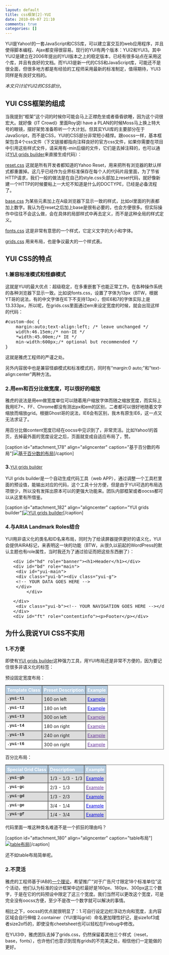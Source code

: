 ```yaml
---
layout: default
title: css框架[2]-YUI
date: 2010-09-07 21:10
comments: true
categories: []
---
```

YUI是Yahoo!的一套JavaScript和CSS库，可以建立富交互的web应用程序，并且使得脚本编程、Ajax都变得很容易。现行的YUI有两个版本：YUI2和YUI3。其中YUI2是建立在2006年提出的YUI版本之上的稳定版本，已经有很多站点在采用这个库，并且有良好的文档。而YUI3是新一代的CSS和JavaScript库，可能还不是很全面，但很多地方都是有经验的工程师采用最新的标准制定，值得期待，YUI3同样是有良好文档的。



<em>本文只讨论YUI2的CSS部分</em>。
<h2>YUI CSS框架的组成</h2>
当我提到“框架”这个词的时候你可能会马上正襟危坐或者昏昏欲睡，因为这个词很宏大。就好像《IT Crowd》里面Roy说I have a PLAN的时候Moss马上换上特大号的眼镜，摆好架势准备聆听一个大计划。但其实YUI库的主要部分在于JavaScript，而不是CSS，YUI的CSS部分非常短小精悍。跟oocss一样，基本框架包含4个css文件（下文链接都指向注释良好的官方css文件，如果你需要在项目中引用这些样式文件，请采用有-min后缀的文件，它们是去掉注释的，也可以通过<a href="http://developer.yahoo.com/yui/grids/builder/">YUI grids builder</a>来直接生成代码）：

<a href="http://developer.yahoo.com/yui/build/reset/reset.css">reset.css</a> 这就是所有开发者都知道的Yahoo Reset，用来把所有浏览器的默认样式都重置掉。这几乎已经作为业界标准保存在每个人的代码片段里面，为了节省HTTP请求，我们一般的做法是在自己的style.css头部加上reset代码，就好像新建一个HTTP的时候要粘上一大坨不知道是什么的DOCTYPE，已经是必备流程了。

<a href="http://developer.yahoo.com/yui/build/base/base.css">base.css</a> 为某些元素加上在A级浏览器下显示一致的样式，比如ol里面的列表都加上数字。我认为在reset之后加上base是很有必要的，也会方便很多。但实际操作中往往不会这么做，会在具体的局部样式中再去定义，而不是这种全局的样式定义。

<a href="http://yui.yahooapis.com/2.8.1/build/fonts/fonts.css" target="_blank">fonts.css</a> 这是非常有意思的一个样式，它定义文字的大小和字体。

<a href="http://yui.yahooapis.com/2.8.1/build/grids/grids.css">grids.css</a> 用来布局，也是争议最大的一个样式表。
<h2>YUI CSS的特点</h2>
<h3>1.兼容标准模式和怪癖模式</h3>
这就是YUI的最大优点：超级稳定，在多重嵌套下也能正常工作。在各种操作系统的各种浏览器下显示一致。比如说fonts.css，设置了字体为13px（BTW，根据YT哥的说法，有的中文字体在IE下不支持13px），但IE6和7的字体实际上是13.333px，所以呢，在grids.css里面通过em来设定宽度的时候，就会出现这样的代码：
<pre>#custom-doc {
	margin:auto;text-align:left; /* leave unchanged */
	width:46.15em;/* non-IE */
	*width:45.00em;/* IE */
	min-width:600px;/* optional but recommended */
}</pre>
这就是雅虎工程师的严谨之处。

另外内容居中也是兼容怪癖模式和标准模式的，同时有“margin:0 auto;”和"text-align:center"两种方法。
<h3>2.用em和百分比做宽度，可以很好的缩放</h3>
雅虎的说法是用em做宽度单位可以随着用户缩放字体而随之缩放宽度，而实际上我用IE7+、FF、Chrome都没有测出px和em的区别，二者都可以很好地随着文字缩放而缩放grid。根据Ghost哥的说法，IE6会有区别，我木有原生IE6，这一点又无法求证了。

用百分比做content宽度已经在oocss中见识到了，非常灵活。比如Yahoo!的首页，去掉最外面的宽度设定之后，页面就变成自适应布局了，赞。

[caption id="attachment_178" align="aligncenter"  caption="基于百分数的布局"]<a href="http://yuguo.us/files/2010/09/2010-9-7-20-13-31.jpg"><img class="size-full wp-image-178" title="基于百分数的布局" src="http://yuguo.us/files/2010/09/2010-9-7-20-13-31.jpg" alt="基于百分数的布局"   /></a>[/caption]
<h3>3.<span style="font-weight: normal; font-size: 13px;"><a href="http://developer.yahoo.com/yui/grids/builder/">YUI grids builder</a></span></h3>
YUI grids builder是一个自动生成代码工具（web APP），通过调整一个工具栏里面的预设值，能输出对应的代码，这个工具十分方便，但是由于YUI可选的布局选项很少，所以没有发挥出原本可以的更强大功能来。团队内部框架或者oocss都可以从这里有所借鉴。

[caption id="attachment_182" align="aligncenter"  caption="YUI grids builder"]<a href="http://yuguo.us/files/2010/09/2010-9-6-20-47-09-copy.png"><img class="size-full wp-image-182" title="YUI grids builder" src="http://yuguo.us/files/2010/09/2010-9-6-20-47-09-copy.png" alt="YUI grids builder"   /></a>[/caption]
<h3>4.与ARIA Landmark Roles结合</h3>
YUI用非语义化的类名和ID名来布局，同时为了给读屏器提供更好的语义化，YUI会提供AIRA标记，来表明这一块的功能（BTW，从很久以前起的WordPress的默认主题也有role属性，当时我还为了通过验证而把这些东西删了）：
<pre>   &lt;div id="hd" role="banner"&gt;&lt;h1&gt;Header&lt;/h1&gt;&lt;/div&gt;
   &lt;div id="bd" role="main"&gt;
	&lt;div id="yui-main"&gt;
	&lt;div class="yui-b"&gt;&lt;div class="yui-g"&gt;
	&lt;!-- YOUR DATA GOES HERE --&gt;
	&lt;/div&gt;
        &lt;/div&gt;</pre>
<pre>	&lt;/div&gt;
	&lt;div class="yui-b"&gt;&lt;!-- YOUR NAVIGATION GOES HERE --&gt;&lt;/div&gt;
   &lt;/div&gt;
   &lt;div id="ft" role="contentinfo"&gt;&lt;p&gt;Footer&lt;/p&gt;&lt;/div&gt;</pre>
<h2>为什么我说YUI CSS不实用</h2>
<h3>1.不方便</h3>
即使有<a href="http://developer.yahoo.com/yui/grids/builder/">YUI grids builder</a>这种强力工具，用YUI布局还是非常不方便的，因为要记住很多非语义化的标签：

预设固定宽度布局：
<table style="border-collapse: separate; -webkit-border-horizontal-spacing: 0px; -webkit-border-vertical-spacing: 0px; font-size: inherit; border-top-width: 1px; border-right-width: 1px; border-bottom-width: 1px; border-left-width: initial; border-top-style: solid; border-right-style: solid; border-bottom-style: solid; border-left-style: none; border-top-color: #666666; border-right-color: #666666; border-bottom-color: #666666; border-left-color: initial;" border="1" cellspacing="3" cellpadding="3">
<tbody>
<tr class="odd" style="background-color: #ffffff;">
<th style="font-style: normal; font-weight: bold; text-align: left; background-image: initial; background-attachment: initial; background-origin: initial; background-clip: initial; background-color: #b6cde1; color: #ffffff; vertical-align: top; border-left-width: 1px; border-left-style: solid; border-left-color: #666666; background-position: initial initial; background-repeat: initial initial; padding: 0.35em; margin: 0px;">Template Class</th>
<th style="font-style: normal; font-weight: bold; text-align: left; background-image: initial; background-attachment: initial; background-origin: initial; background-clip: initial; background-color: #b6cde1; color: #ffffff; vertical-align: top; border-left-width: 1px; border-left-style: solid; border-left-color: #666666; background-position: initial initial; background-repeat: initial initial; padding: 0.35em; margin: 0px;">Preset Description</th>
<th style="font-style: normal; font-weight: bold; text-align: left; background-image: initial; background-attachment: initial; background-origin: initial; background-clip: initial; background-color: #b6cde1; color: #ffffff; vertical-align: top; border-left-width: 1px; border-left-style: solid; border-left-color: #666666; background-position: initial initial; background-repeat: initial initial; padding: 0.35em; margin: 0px;">Example</th>
</tr>
<tr style="background-color: #dddddd;">
<td style="border-top-width: 1px; border-top-style: solid; border-top-color: #666666; border-left-width: 1px; border-left-style: solid; border-left-color: #666666; vertical-align: top; padding: 0.35em; margin: 0px;"><code style="font-style: normal; font-weight: bolder; font-family: 'Courier New'; line-height: 13px; font-size: 13px; padding: 0px; margin: 0px;">.yui-t1</code></td>
<td style="border-top-width: 1px; border-top-style: solid; border-top-color: #666666; border-left-width: 1px; border-left-style: solid; border-left-color: #666666; vertical-align: top; padding: 0.35em; margin: 0px;">160 on left</td>
<td style="border-top-width: 1px; border-top-style: solid; border-top-color: #666666; border-left-width: 1px; border-left-style: solid; border-left-color: #666666; vertical-align: top; padding: 0.35em; margin: 0px;"><a style="color: #0000de;" href="http://developer.yahoo.com/yui/examples/grids/grids-t1.html">Example</a></td>
</tr>
<tr class="odd" style="background-color: #ffffff;">
<td style="border-top-width: 1px; border-top-style: solid; border-top-color: #666666; border-left-width: 1px; border-left-style: solid; border-left-color: #666666; vertical-align: top; padding: 0.35em; margin: 0px;"><code style="font-style: normal; font-weight: bolder; font-family: 'Courier New'; line-height: 13px; font-size: 13px; padding: 0px; margin: 0px;">.yui-t2</code></td>
<td style="border-top-width: 1px; border-top-style: solid; border-top-color: #666666; border-left-width: 1px; border-left-style: solid; border-left-color: #666666; vertical-align: top; padding: 0.35em; margin: 0px;">180 on left</td>
<td style="border-top-width: 1px; border-top-style: solid; border-top-color: #666666; border-left-width: 1px; border-left-style: solid; border-left-color: #666666; vertical-align: top; padding: 0.35em; margin: 0px;"><a style="color: #0000de;" href="http://developer.yahoo.com/yui/examples/grids/grids-t2.html">Example</a></td>
</tr>
<tr style="background-color: #dddddd;">
<td style="border-top-width: 1px; border-top-style: solid; border-top-color: #666666; border-left-width: 1px; border-left-style: solid; border-left-color: #666666; vertical-align: top; padding: 0.35em; margin: 0px;"><code style="font-style: normal; font-weight: bolder; font-family: 'Courier New'; line-height: 13px; font-size: 13px; padding: 0px; margin: 0px;">.yui-t3</code></td>
<td style="border-top-width: 1px; border-top-style: solid; border-top-color: #666666; border-left-width: 1px; border-left-style: solid; border-left-color: #666666; vertical-align: top; padding: 0.35em; margin: 0px;">300 on left</td>
<td style="border-top-width: 1px; border-top-style: solid; border-top-color: #666666; border-left-width: 1px; border-left-style: solid; border-left-color: #666666; vertical-align: top; padding: 0.35em; margin: 0px;"><a style="color: #663399;" href="http://developer.yahoo.com/yui/examples/grids/grids-t3.html">Example</a></td>
</tr>
<tr class="odd" style="background-color: #ffffff;">
<td style="border-top-width: 1px; border-top-style: solid; border-top-color: #666666; border-left-width: 1px; border-left-style: solid; border-left-color: #666666; vertical-align: top; padding: 0.35em; margin: 0px;"><code style="font-style: normal; font-weight: bolder; font-family: 'Courier New'; line-height: 13px; font-size: 13px; padding: 0px; margin: 0px;">.yui-t4</code></td>
<td style="border-top-width: 1px; border-top-style: solid; border-top-color: #666666; border-left-width: 1px; border-left-style: solid; border-left-color: #666666; vertical-align: top; padding: 0.35em; margin: 0px;">180 on right</td>
<td style="border-top-width: 1px; border-top-style: solid; border-top-color: #666666; border-left-width: 1px; border-left-style: solid; border-left-color: #666666; vertical-align: top; padding: 0.35em; margin: 0px;"><a style="color: #663399;" href="http://developer.yahoo.com/yui/examples/grids/grids-t4.html">Example</a></td>
</tr>
<tr style="background-color: #dddddd;">
<td style="border-top-width: 1px; border-top-style: solid; border-top-color: #666666; border-left-width: 1px; border-left-style: solid; border-left-color: #666666; vertical-align: top; padding: 0.35em; margin: 0px;"><code style="font-style: normal; font-weight: bolder; font-family: 'Courier New'; line-height: 13px; font-size: 13px; padding: 0px; margin: 0px;">.yui-t5</code></td>
<td style="border-top-width: 1px; border-top-style: solid; border-top-color: #666666; border-left-width: 1px; border-left-style: solid; border-left-color: #666666; vertical-align: top; padding: 0.35em; margin: 0px;">240 on right</td>
<td style="border-top-width: 1px; border-top-style: solid; border-top-color: #666666; border-left-width: 1px; border-left-style: solid; border-left-color: #666666; vertical-align: top; padding: 0.35em; margin: 0px;"><a style="color: #663399;" href="http://developer.yahoo.com/yui/examples/grids/grids-t5.html">Example</a></td>
</tr>
<tr class="odd" style="background-color: #ffffff;">
<td style="border-top-width: 1px; border-top-style: solid; border-top-color: #666666; border-left-width: 1px; border-left-style: solid; border-left-color: #666666; vertical-align: top; padding: 0.35em; margin: 0px;"><code style="font-style: normal; font-weight: bolder; font-family: 'Courier New'; line-height: 13px; font-size: 13px; padding: 0px; margin: 0px;">.yui-t6</code></td>
<td style="border-top-width: 1px; border-top-style: solid; border-top-color: #666666; border-left-width: 1px; border-left-style: solid; border-left-color: #666666; vertical-align: top; padding: 0.35em; margin: 0px;">300 on right</td>
<td style="border-top-width: 1px; border-top-style: solid; border-top-color: #666666; border-left-width: 1px; border-left-style: solid; border-left-color: #666666; vertical-align: top; padding: 0.35em; margin: 0px;"><a style="color: #663399;" href="http://developer.yahoo.com/yui/examples/grids/grids-t6.html">Example</a></td>
</tr>
</tbody>
</table>
百分比布局：
<div id="_mcePaste">

<span style="font-family: arial, helvetica, clean, sans-serif; line-height: 16px;"> </span>
<table style="border-collapse: separate; -webkit-border-horizontal-spacing: 0px; -webkit-border-vertical-spacing: 0px; font-size: inherit; border-top-width: 1px; border-right-width: 1px; border-bottom-width: 1px; border-left-width: initial; border-top-style: solid; border-right-style: solid; border-bottom-style: solid; border-left-style: none; border-top-color: #666666; border-right-color: #666666; border-bottom-color: #666666; border-left-color: initial;" border="1" cellspacing="3" cellpadding="3">
<tbody>
<tr class="odd" style="background-color: #ffffff;">
<th style="font-style: normal; font-weight: bold; text-align: left; background-image: initial; background-attachment: initial; background-origin: initial; background-clip: initial; background-color: #b6cde1; color: #ffffff; vertical-align: top; border-left-width: 1px; border-left-style: solid; border-left-color: #666666; background-position: initial initial; background-repeat: initial initial; padding: 0.35em; margin: 0px;">Special Grid Class</th>
<th style="font-style: normal; font-weight: bold; text-align: left; background-image: initial; background-attachment: initial; background-origin: initial; background-clip: initial; background-color: #b6cde1; color: #ffffff; vertical-align: top; border-left-width: 1px; border-left-style: solid; border-left-color: #666666; background-position: initial initial; background-repeat: initial initial; padding: 0.35em; margin: 0px;">Description</th>
<th style="font-style: normal; font-weight: bold; text-align: left; background-image: initial; background-attachment: initial; background-origin: initial; background-clip: initial; background-color: #b6cde1; color: #ffffff; vertical-align: top; border-left-width: 1px; border-left-style: solid; border-left-color: #666666; background-position: initial initial; background-repeat: initial initial; padding: 0.35em; margin: 0px;">Example</th>
</tr>
<tr style="background-color: #dddddd;">
<td style="border-top-width: 1px; border-top-style: solid; border-top-color: #666666; border-left-width: 1px; border-left-style: solid; border-left-color: #666666; vertical-align: top; padding: 0.35em; margin: 0px;"><code style="font-style: normal; font-weight: bolder; font-family: 'Courier New'; line-height: 13px; font-size: 13px; padding: 0px; margin: 0px;">.yui-gb</code></td>
<td style="border-top-width: 1px; border-top-style: solid; border-top-color: #666666; border-left-width: 1px; border-left-style: solid; border-left-color: #666666; vertical-align: top; padding: 0.35em; margin: 0px;">1/3 - 1/3 - 1/3</td>
<td style="border-top-width: 1px; border-top-style: solid; border-top-color: #666666; border-left-width: 1px; border-left-style: solid; border-left-color: #666666; vertical-align: top; padding: 0.35em; margin: 0px;"><a style="color: #0000de;" href="http://developer.yahoo.com/yui/examples/grids/grids-gb.html">Example</a></td>
</tr>
<tr class="odd" style="background-color: #ffffff;">
<td style="border-top-width: 1px; border-top-style: solid; border-top-color: #666666; border-left-width: 1px; border-left-style: solid; border-left-color: #666666; vertical-align: top; padding: 0.35em; margin: 0px;"><code style="font-style: normal; font-weight: bolder; font-family: 'Courier New'; line-height: 13px; font-size: 13px; padding: 0px; margin: 0px;">.yui-gc</code></td>
<td style="border-top-width: 1px; border-top-style: solid; border-top-color: #666666; border-left-width: 1px; border-left-style: solid; border-left-color: #666666; vertical-align: top; padding: 0.35em; margin: 0px;">2/3 - 1/3</td>
<td style="border-top-width: 1px; border-top-style: solid; border-top-color: #666666; border-left-width: 1px; border-left-style: solid; border-left-color: #666666; vertical-align: top; padding: 0.35em; margin: 0px;"><a style="color: #663399;" href="http://developer.yahoo.com/yui/examples/grids/grids-gc.html">Example</a></td>
</tr>
<tr style="background-color: #dddddd;">
<td style="border-top-width: 1px; border-top-style: solid; border-top-color: #666666; border-left-width: 1px; border-left-style: solid; border-left-color: #666666; vertical-align: top; padding: 0.35em; margin: 0px;"><code style="font-style: normal; font-weight: bolder; font-family: 'Courier New'; line-height: 13px; font-size: 13px; padding: 0px; margin: 0px;">.yui-gd</code></td>
<td style="border-top-width: 1px; border-top-style: solid; border-top-color: #666666; border-left-width: 1px; border-left-style: solid; border-left-color: #666666; vertical-align: top; padding: 0.35em; margin: 0px;">1/3 - 2/3</td>
<td style="border-top-width: 1px; border-top-style: solid; border-top-color: #666666; border-left-width: 1px; border-left-style: solid; border-left-color: #666666; vertical-align: top; padding: 0.35em; margin: 0px;"><a style="color: #0000de;" href="http://developer.yahoo.com/yui/examples/grids/grids-gd.html">Example</a></td>
</tr>
<tr class="odd" style="background-color: #ffffff;">
<td style="border-top-width: 1px; border-top-style: solid; border-top-color: #666666; border-left-width: 1px; border-left-style: solid; border-left-color: #666666; vertical-align: top; padding: 0.35em; margin: 0px;"><code style="font-style: normal; font-weight: bolder; font-family: 'Courier New'; line-height: 13px; font-size: 13px; padding: 0px; margin: 0px;">.yui-ge</code></td>
<td style="border-top-width: 1px; border-top-style: solid; border-top-color: #666666; border-left-width: 1px; border-left-style: solid; border-left-color: #666666; vertical-align: top; padding: 0.35em; margin: 0px;">3/4 - 1/4</td>
<td style="border-top-width: 1px; border-top-style: solid; border-top-color: #666666; border-left-width: 1px; border-left-style: solid; border-left-color: #666666; vertical-align: top; padding: 0.35em; margin: 0px;"><a style="color: #0000de;" href="http://developer.yahoo.com/yui/examples/grids/grids-ge.html">Example</a></td>
</tr>
<tr style="background-color: #dddddd;">
<td style="border-top-width: 1px; border-top-style: solid; border-top-color: #666666; border-left-width: 1px; border-left-style: solid; border-left-color: #666666; vertical-align: top; padding: 0.35em; margin: 0px;"><code style="font-style: normal; font-weight: bolder; font-family: 'Courier New'; line-height: 13px; font-size: 13px; padding: 0px; margin: 0px;">.yui-gf</code></td>
<td style="border-top-width: 1px; border-top-style: solid; border-top-color: #666666; border-left-width: 1px; border-left-style: solid; border-left-color: #666666; vertical-align: top; padding: 0.35em; margin: 0px;">1/4 - 3/4</td>
<td style="border-top-width: 1px; border-top-style: solid; border-top-color: #666666; border-left-width: 1px; border-left-style: solid; border-left-color: #666666; vertical-align: top; padding: 0.35em; margin: 0px;"><a style="color: #0000de;" href="http://developer.yahoo.com/yui/examples/grids/grids-gf.html">Example</a></td>
</tr>
</tbody>
</table>

代码里面一堆这种类名难道不是一个抓狂的理由吗？

[caption id="attachment_180" align="aligncenter"  caption="table布局"]<a href="http://yuguo.us/files/2010/09/2010-9-6-20-47-34.png"><img class="size-full wp-image-180" title="table布局" src="http://yuguo.us/files/2010/09/2010-9-6-20-47-34.png" alt="table布局"   /></a>[/caption]

还不如table布局简单呢。
<h3>2.不灵活</h3>
雅虎的工程师基于IAB的<a href="http://www.iab.net/iab_products_and_industry_services/1421/1443/1452">一个理论</a>，希望推广“对于广告尺寸限定18个标准单位”这个活动，他们认为标准的设计框架中边栏最好是160px、180px、300px这三个数字，于是在它的代码预设中限定了这三个宽度。我们当然可以更改这个宽度，可是完全没有oocss方便，至少不是改一个数字就可以解决的事情。

相比之下，oocss的优点就很明显了：1.可自行设定边栏浮动方向和宽度，主内容区域会自行伸缩 2.container（YUI里叫grid）命名更加理性好记，是size1of3或者size2of5的，即使没有cheetsheet也可以轻松在Firebug中修改。

在YUI3中，雅虎团队去掉了grids.css，仍然保留着其他三个样式（reset，base，fonts），也许他们也意识到现有grids的不完美之处，相信他们一定能做的更好。
